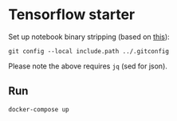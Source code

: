 # Tensorflow starter

Set up notebook binary stripping (based on [this](http://timstaley.co.uk/posts/making-git-and-jupyter-notebooks-play-nice/)):

```
git config --local include.path ../.gitconfig
```

Please note the above requires `jq` (sed for json).

## Run

```
docker-compose up
```
